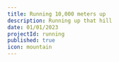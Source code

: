 ```yaml
---
title: Running 10,000 meters up
description: Running up that hill
date: 01/01/2023
projectId: running
published: true
icon: mountain
---
```


